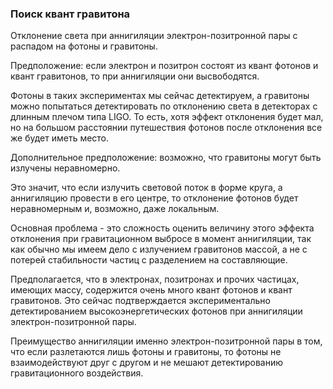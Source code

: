 
### Поиск квант гравитона

Отклонение света при аннигиляции электрон-позитронной пары с распадом на фотоны и гравитоны.

Предположение: если электрон и позитрон состоят из квант фотонов и квант гравитонов, то при аннигиляции они высвободятся. 

Фотоны в таких экспериментах мы сейчас детектируем, а гравитоны можно попытаться детектировать по отклонению света в детекторах с длинным плечом типа LIGO. То есть, хотя эффект отклонения будет мал, но на большом расстоянии путешествия фотонов после отклонения все же будет иметь место. 

Дополнительное предположение: возможно, что гравитоны могут быть излучены неравномерно. 

Это значит, что если излучить световой поток в форме круга, а аннигиляцию провести в его центре, то отклонение фотонов будет неравномерным и, возможно, даже локальным.

Основная проблема - это сложность оценить величину этого эффекта отклонения при гравитационном выбросе в момент аннигиляции, так как обычно мы имеем дело с излучением гравитонов массой, а не с потерей стабильности частиц с разделением на составляющие.

Предполагается, что в электронах, позитронах и прочих частицах, имеющих массу, содержится очень много квант фотонов и квант гравитонов. Это сейчас подтверждается экспериментально детектированием высокоэнергетических фотонов при аннигиляции электрон-позитронной пары.

Преимущество аннигиляции именно электрон-позитронной пары в том, что если разлетаются лишь фотоны и гравитоны, то фотоны не взаимодействуют друг с другом и не мешают детектированию гравитационного воздействия.